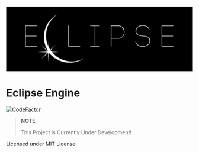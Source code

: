 ![](artwork/ECLIPSE-banner.jpg)

# Eclipse Engine

[![CodeFactor](https://www.codefactor.io/repository/github/sherry65-code/eclipseengine/badge)](https://www.codefactor.io/repository/github/sherry65-code/eclipseengine)

> **NOTE**
>
> This Project is Currently Under Development!

Licensed under MIT License.